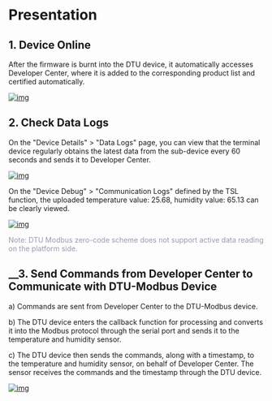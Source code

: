 # Presentation

## __1. Device Online__

After the firmware is burnt into the DTU device, it automatically accesses Developer Center, where it is added to the corresponding product list and certified automatically.

<a data-fancybox title="img" href="/en/deviceDevelop/develop/DTU_Modbus/Example-20.png">![img](/en/deviceDevelop/develop/DTU_Modbus/Example-20.png)</a>


## __2. Check Data Logs__

On the "Device Details" > "Data Logs" page, you can view that the terminal device regularly obtains the latest data from the sub-device every 60 seconds and sends it to Developer Center.

<a data-fancybox title="img" href="/en/deviceDevelop/develop/DTU_Modbus/Example-21.png">![img](/en/deviceDevelop/develop/DTU_Modbus/Example-21.png)</a>


On the "Device Debug" > "Communication Logs" defined by the TSL function, the uploaded temperature value: 25.68, humidity value: 65.13 can be clearly viewed.

<a data-fancybox title="img" href="/en/deviceDevelop/develop/DTU_Modbus/Example-23.png">![img](/en/deviceDevelop/develop/DTU_Modbus/Example-23.png)</a>


<span style="color:#999AAA">Note: DTU Modbus zero-code scheme does not support active data reading on the platform side.</span>

## __3. Send Commands from Developer Center to Communicate with DTU-Modbus Device

a)   Commands are sent from Developer Center to the DTU-Modbus device.

b)  The DTU device enters the callback function for processing and converts it into the Modbus protocol through the serial port and sends it to the temperature and humidity sensor. 

c)   The DTU device then sends the commands, along with a timestamp, to the temperature and humidity sensor, on behalf of Developer Center. The sensor receives the commands and the timestamp through the DTU device.

<a data-fancybox title="img" href="/en/deviceDevelop/develop/DTU_Modbus/Example-22.png">![img](/en/deviceDevelop/develop/DTU_Modbus/Example-22.png)</a>



